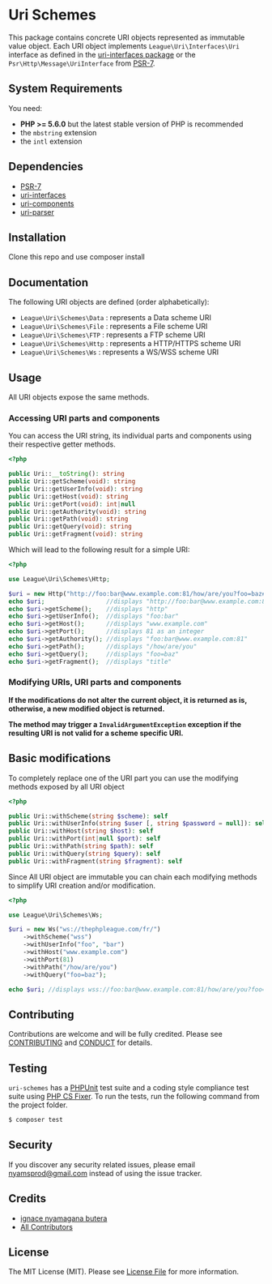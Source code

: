 Uri Schemes
=======

This package contains concrete URI objects represented as immutable value object. Each URI object implements `League\Uri\Interfaces\Uri` interface as defined in the [uri-interfaces package](https://github.com/thephpleague/uri-interfaces) or the `Psr\Http\Message\UriInterface` from [PSR-7](http://www.php-fig.org/psr/psr-7/).

System Requirements
-------

You need:

- **PHP >= 5.6.0** but the latest stable version of PHP is recommended
- the `mbstring` extension
- the `intl` extension

Dependencies
-------

- [PSR-7](http://www.php-fig.org/psr/psr-7/)
- [uri-interfaces](https://github.com/thephpleague/uri-interfaces)
- [uri-components](https://github.com/thephpleague/uri-components)
- [uri-parser](https://github.com/thephpleague/uri-parser)

Installation
--------

Clone this repo and use composer install

Documentation
--------

The following URI objects are defined (order alphabetically):

- `League\Uri\Schemes\Data` : represents a Data scheme URI
- `League\Uri\Schemes\File` : represents a File scheme URI
- `League\Uri\Schemes\FTP` : represents a FTP scheme URI
- `League\Uri\Schemes\Http` : represents a HTTP/HTTPS scheme URI
- `League\Uri\Schemes\Ws` : represents a WS/WSS scheme URI

Usage
-------

All URI objects expose the same methods.

### Accessing URI parts and components

You can access the URI string, its individual parts and components using their respective getter methods.

```php
<?php

public Uri::__toString(): string
public Uri::getScheme(void): string
public Uri::getUserInfo(void): string
public Uri::getHost(void): string
public Uri::getPort(void): int|null
public Uri::getAuthority(void): string
public Uri::getPath(void): string
public Uri::getQuery(void): string
public Uri::getFragment(void): string
```

Which will lead to the following result for a simple URI:

```php
<?php

use League\Uri\Schemes\Http;

$uri = new Http("http://foo:bar@www.example.com:81/how/are/you?foo=baz#title");
echo $uri;                 //displays "http://foo:bar@www.example.com:81/how/are/you?foo=baz#title"
echo $uri->getScheme();    //displays "http"
echo $uri->getUserInfo();  //displays "foo:bar"
echo $uri->getHost();      //displays "www.example.com"
echo $uri->getPort();      //displays 81 as an integer
echo $uri->getAuthority(); //displays "foo:bar@www.example.com:81"
echo $uri->getPath();      //displays "/how/are/you"
echo $uri->getQuery();     //displays "foo=baz"
echo $uri->getFragment();  //displays "title"
```

### Modifying URIs, URI parts and components

**If the modifications do not alter the current object, it is returned as is, otherwise, a new modified object is returned.**

**The method may trigger a `InvalidArgumentException` exception if the resulting URI is not valid for a scheme specific URI.**

## Basic modifications

To completely replace one of the URI part you can use the modifying methods exposed by all URI object

```php
<?php

public Uri::withScheme(string $scheme): self
public Uri::withUserInfo(string $user [, string $password = null]): self
public Uri::withHost(string $host): self
public Uri::withPort(int|null $port): self
public Uri::withPath(string $path): self
public Uri::withQuery(string $query): self
public Uri::withFragment(string $fragment): self
```

Since All URI object are immutable you can chain each modifying methods to simplify URI creation and/or modification.

```php
<?php

use League\Uri\Schemes\Ws;

$uri = new Ws("ws://thephpleague.com/fr/")
    ->withScheme("wss")
    ->withUserInfo("foo", "bar")
    ->withHost("www.example.com")
    ->withPort(81)
    ->withPath("/how/are/you")
    ->withQuery("foo=baz");

echo $uri; //displays wss://foo:bar@www.example.com:81/how/are/you?foo=baz
```

Contributing
-------

Contributions are welcome and will be fully credited. Please see [CONTRIBUTING](.github/CONTRIBUTING.md) and [CONDUCT](CONDUCT.md) for details.

Testing
-------

`uri-schemes` has a [PHPUnit](https://phpunit.de) test suite and a coding style compliance test suite using [PHP CS Fixer](http://cs.sensiolabs.org/). To run the tests, run the following command from the project folder.

``` bash
$ composer test
```

Security
-------

If you discover any security related issues, please email nyamsprod@gmail.com instead of using the issue tracker.

Credits
-------

- [ignace nyamagana butera](https://github.com/nyamsprod)
- [All Contributors](https://github.com/thephpleague/uri/contributors)

License
-------

The MIT License (MIT). Please see [License File](LICENSE) for more information.
